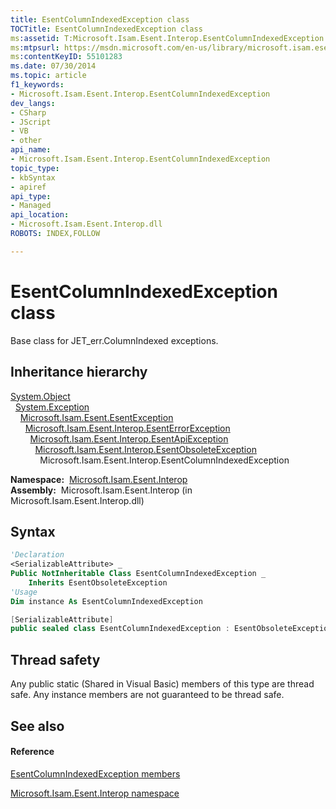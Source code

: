 ```yaml
---
title: EsentColumnIndexedException class
TOCTitle: EsentColumnIndexedException class
ms:assetid: T:Microsoft.Isam.Esent.Interop.EsentColumnIndexedException
ms:mtpsurl: https://msdn.microsoft.com/en-us/library/microsoft.isam.esent.interop.esentcolumnindexedexception(v=EXCHG.10)
ms:contentKeyID: 55101283
ms.date: 07/30/2014
ms.topic: article
f1_keywords:
- Microsoft.Isam.Esent.Interop.EsentColumnIndexedException
dev_langs:
- CSharp
- JScript
- VB
- other
api_name: 
- Microsoft.Isam.Esent.Interop.EsentColumnIndexedException
topic_type: 
- kbSyntax
- apiref
api_type: 
- Managed
api_location: 
- Microsoft.Isam.Esent.Interop.dll
ROBOTS: INDEX,FOLLOW

---
```


# EsentColumnIndexedException class

Base class for JET_err.ColumnIndexed exceptions.

## Inheritance hierarchy

[System.Object](https://docs.microsoft.com/dotnet/api/system.object?redirectedfrom=MSDN)  
  [System.Exception](https://docs.microsoft.com/dotnet/api/system.exception?redirectedfrom=MSDN)  
    [Microsoft.Isam.Esent.EsentException](dn292088\(v=exchg.10\).md)  
      [Microsoft.Isam.Esent.Interop.EsentErrorException](dn274314\(v=exchg.10\).md)  
        [Microsoft.Isam.Esent.Interop.EsentApiException](dn334231\(v=exchg.10\).md)  
          [Microsoft.Isam.Esent.Interop.EsentObsoleteException](dn319668\(v=exchg.10\).md)  
            Microsoft.Isam.Esent.Interop.EsentColumnIndexedException  

**Namespace:**  [Microsoft.Isam.Esent.Interop](hh596136\(v=exchg.10\).md)  
**Assembly:**  Microsoft.Isam.Esent.Interop (in Microsoft.Isam.Esent.Interop.dll)

## Syntax

``` vb
'Declaration
<SerializableAttribute> _
Public NotInheritable Class EsentColumnIndexedException _
    Inherits EsentObsoleteException
'Usage
Dim instance As EsentColumnIndexedException
```

``` csharp
[SerializableAttribute]
public sealed class EsentColumnIndexedException : EsentObsoleteException
```

## Thread safety

Any public static (Shared in Visual Basic) members of this type are thread safe. Any instance members are not guaranteed to be thread safe.

## See also

#### Reference

[EsentColumnIndexedException members](dn274166\(v=exchg.10\).md)

[Microsoft.Isam.Esent.Interop namespace](hh596136\(v=exchg.10\).md)


